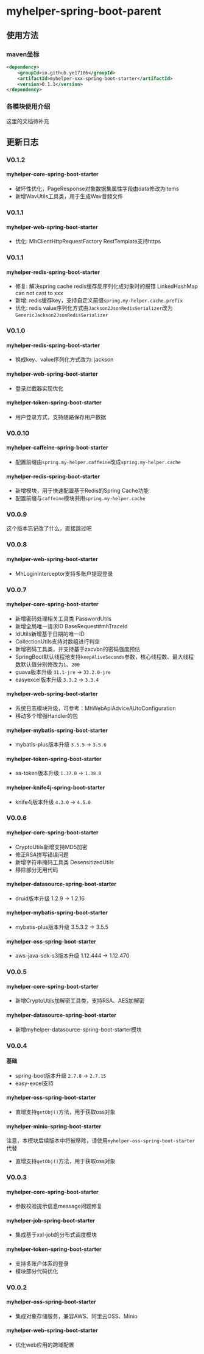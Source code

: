 # myhelper-spring-boot-parent
## 使用方法
### maven坐标
```xml
<dependency>
    <groupId>io.github.ye17186</groupId>
    <artifactId>myhelper-xxx-spring-boot-starter</artifactId>
    <version>0.1.1</version>
</dependency>
```

### 各模块使用介绍
这里的文档待补充

## 更新日志
### V0.1.2
#### myhelper-core-spring-boot-starter
- 破坏性优化，PageResponse对象数据集属性字段由data修改为items
- 新增WavUtils工具类，用于生成Wav音频文件

### V0.1.1
#### myhelper-web-spring-boot-starter
- 优化: MhClientHttpRequestFactory RestTemplate支持https

### V0.1.1
#### myhelper-redis-spring-boot-starter
- 修复: 解决spring cache redis缓存反序列化成对象时的报错 LinkedHashMap can not cast to xxx
- 新增: redis缓存key，支持自定义前缀`spring.my-helper.cache.prefix`
- 优化: redis value序列化方式由`Jackson2JsonRedisSerializer`改为`GenericJackson2JsonRedisSerializer`

### V0.1.0
#### myhelper-redis-spring-boot-starter
- 换成key、value序列化方式改为: jackson
#### myhelper-web-spring-boot-starter
- 登录拦截器实现优化
#### myhelper-token-spring-boot-starter
- 用户登录方式，支持随路保存用户数据

### V0.0.10
#### myhelper-caffeine-spring-boot-starter
- 配置前缀由`spring.my-helper.caffeine`改成`spring.my-helper.cache`
#### myhelper-redis-spring-boot-starter
- 新增模块，用于快速配置基于Redis的Spring Cache功能
- 配置前缀与`caffeine`模块共用`spring.my-helper.cache`

### V0.0.9
这个版本忘记改了什么，直接跳过吧

### V0.0.8
#### myhelper-web-spring-boot-starter
- MhLoginInterceptor支持多账户提现登录

### V0.0.7
#### myhelper-core-spring-boot-starter
- 新增密码处理相关工具类 PasswordUtils
- 新增全局唯一请求ID BaseRequest#mhTraceId
- IdUtils新增基于日期的唯一ID
- CollectionUtils支持对数组进行判空
- 新增密码工具类，并支持基于zxcvbn的密码强度预估
- SpringBoot默认线程池支持`keepAliveSeconds`参数，核心线程数、最大线程数默认值分别修改为`1`、`200`
- guava版本升级 `31.1-jre` -> `33.2.0-jre`
- easyexcel版本升级 `3.3.2` -> `3.3.4`
#### myhelper-web-spring-boot-starter
- 系统日志模块升级，可参考：MhWebApiAdviceAUtoConfiguration
- 移动多个增强Handler的包
#### myhelper-mybatis-spring-boot-starter
- mybatis-plus版本升级 `3.5.5` -> `3.5.6`
#### myhelper-token-spring-boot-starter
- sa-token版本升级 `1.37.0` -> `1.38.0`
#### myhelper-knife4j-spring-boot-starter
- knife4j版本升级 `4.3.0` -> `4.5.0`

### V0.0.6
#### myhelper-core-spring-boot-starter
- CryptoUtils新增支持MD5加密
- 修正RSA拼写错误问题
- 新增字符串掩码工具类 DesensitizedUtils
- 移除部分无用代码
#### myhelper-datasource-spring-boot-starter
- druid版本升级 1.2.9 -> 1.2.16
#### myhelper-mybatis-spring-boot-starter
- mybatis-plus版本升级 3.5.3.2 -> 3.5.5
#### myhelper-oss-spring-boot-starter
- aws-java-sdk-s3版本升级 1.12.444 -> 1.12.470

### V0.0.5
#### myhelper-core-spring-boot-starter
- 新增CryptoUtils加解密工具类，支持RSA、AES加解密
#### myhelper-datasource-spring-boot-starter
- 新增myhelper-datasource-spring-boot-starter模块

### V0.0.4
#### 基础
- spring-boot版本升级 `2.7.8` -> `2.7.15`
- easy-excel支持

#### myhelper-oss-spring-boot-starter
- 直增支持`getObj()`方法，用于获取oss对象

#### myhelper-minio-spring-boot-starter
注意，本模块后续版本中将被移除，请使用`myhelper-oss-spring-boot-starter`代替
- 直增支持`getObj()`方法，用于获取oss对象

### V0.0.3
#### myhelper-core-spring-boot-starter
- 参数校验提示信息message问题修复

#### myhelper-job-spring-boot-starter
- 集成基于xxl-job的分布式调度模块

#### myhelper-token-spring-boot-starter
- 支持多账户体系的登录
- 模块部分代码优化

### V0.0.2 
#### myhelper-oss-spring-boot-starter
- 集成对象存储服务，兼容AWS、阿里云OSS、Minio

#### myhelper-web-spring-boot-starter
- 优化web应用的跨域配置